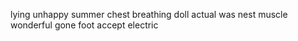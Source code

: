 lying unhappy summer chest breathing doll actual was nest muscle wonderful gone foot accept electric